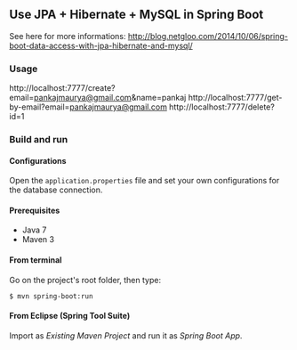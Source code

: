 ## Use JPA + Hibernate + MySQL in Spring Boot

See here for more informations: 
http://blog.netgloo.com/2014/10/06/spring-boot-data-access-with-jpa-hibernate-and-mysql/

### Usage

http://localhost:7777/create?email=pankajmaurya@gmail.com&name=pankaj
http://localhost:7777/get-by-email?email=pankajmaurya@gmail.com
http://localhost:7777/delete?id=1


### Build and run

#### Configurations

Open the `application.properties` file and set your own configurations for the
database connection.

#### Prerequisites

- Java 7
- Maven 3

#### From terminal

Go on the project's root folder, then type:

    $ mvn spring-boot:run

#### From Eclipse (Spring Tool Suite)

Import as *Existing Maven Project* and run it as *Spring Boot App*.
